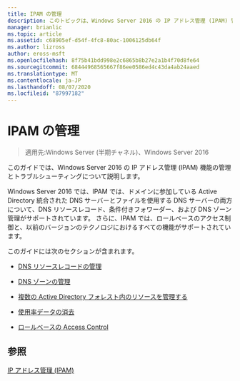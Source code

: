 ```yaml
---
title: IPAM の管理
description: このトピックは、Windows Server 2016 の IP アドレス管理 (IPAM) 管理ガイドに含まれています。
manager: brianlic
ms.topic: article
ms.assetid: c68905ef-d54f-4fc8-80ac-1006125db64f
ms.author: lizross
author: eross-msft
ms.openlocfilehash: 8f75b41bdd998e2c6865b8b27e2a1b4f70d8fe64
ms.sourcegitcommit: 68444968565667f86ee0586ed4c43da4ab24aaed
ms.translationtype: MT
ms.contentlocale: ja-JP
ms.lasthandoff: 08/07/2020
ms.locfileid: "87997182"
---
```

# <a name="manage-ipam"></a>IPAM の管理

>適用先:Windows Server (半期チャネル)、Windows Server 2016

このガイドでは、Windows Server 2016 の IP アドレス管理 (IPAM) 機能の管理とトラブルシューティングについて説明します。

Windows Server 2016 では、IPAM では、ドメインに参加している Active Directory 統合された DNS サーバーとファイルを使用する DNS サーバーの両方について、DNS リソースレコード、条件付きフォワーダー、および DNS ゾーン管理がサポートされています。 さらに、IPAM では、ロールベースのアクセス制御と、以前のバージョンのテクノロジにおけるすべての機能がサポートされています。

このガイドには次のセクションが含まれます。

-   [DNS リソースレコードの管理](../../technologies/ipam/DNS-Resource-Record-Management.md)

-   [DNS ゾーンの管理](../../technologies/ipam/DNS-Zone-Management.md)

-   [複数の Active Directory フォレスト内のリソースを管理する](../../technologies/ipam/Manage-Resources-in-Multiple-Active-Directory-Forests.md)

-  [使用率データの消去](../../technologies/ipam/Purge-Utilization-Data.md)

-   [ロールベースの Access Control](../../technologies/ipam/Role-based-Access-Control.md)

## <a name="see-also"></a>参照
[IP アドレス管理 &#40;IPAM&#41;](./ipam-top.md)